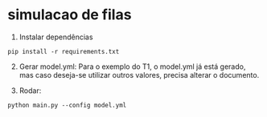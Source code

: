# simulacao de filas

1. Instalar dependências
```
pip install -r requirements.txt
```

2. Gerar model.yml:
Para o exemplo do T1, o model.yml já está gerado, mas caso deseja-se utilizar outros valores, precisa alterar o documento.

3. Rodar:
```
python main.py --config model.yml
```
